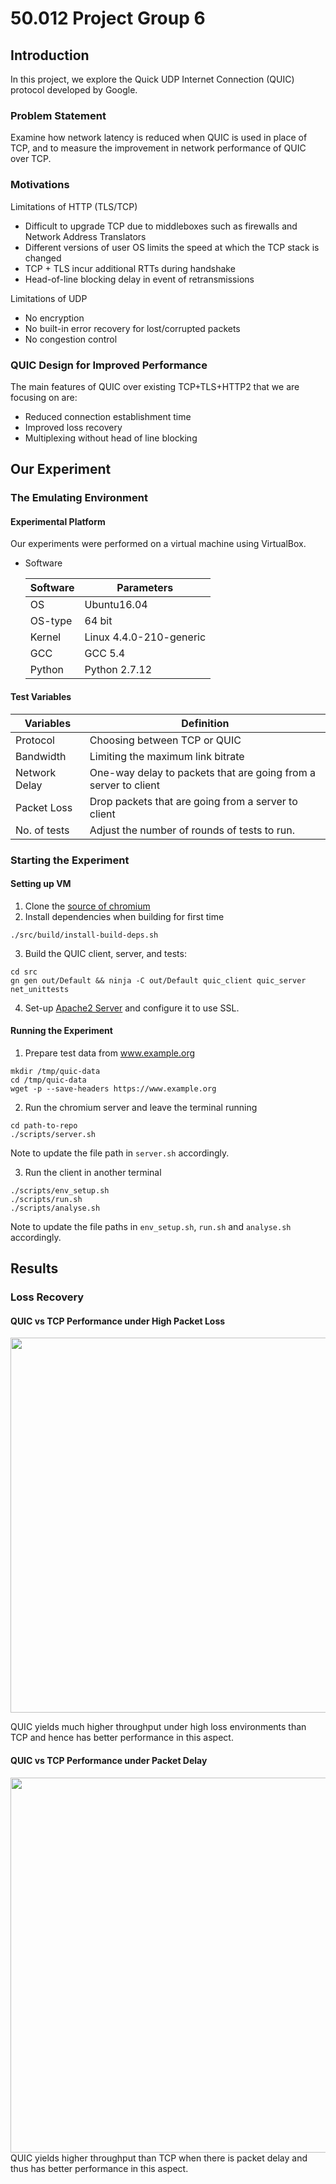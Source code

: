# 50.012 Project Group 6

## Introduction
In this project, we explore the Quick UDP Internet Connection (QUIC) protocol developed by Google. 

### Problem Statement
Examine how network latency is reduced when QUIC is used in place of TCP, and to measure the improvement in network performance of QUIC over TCP. 

### Motivations
Limitations of HTTP (TLS/TCP)
* Difficult to upgrade TCP due to middleboxes such as firewalls and Network Address Translators
* Different versions of user OS limits the speed at which the TCP stack is changed
* TCP + TLS incur additional RTTs during handshake
* Head-of-line blocking delay in event of retransmissions

Limitations of UDP
* No encryption
* No built-in error recovery for lost/corrupted packets
* No congestion control

### QUIC Design for Improved Performance
The main features of QUIC over existing TCP+TLS+HTTP2 that we are focusing on are:
* Reduced connection establishment time
* Improved loss recovery
* Multiplexing without head of line blocking

## Our Experiment

### The Emulating Environment
#### Experimental Platform 
Our experiments were performed on a virtual machine using VirtualBox.

* Software

  | Software |      Parameters         |
  | -------- | ----------------------- |
  | OS       | Ubuntu16.04             |
  | OS-type  | 64 bit                  |
  | Kernel   | Linux 4.4.0-210-generic |
  | GCC      | GCC 5.4                 |
  | Python   | Python 2.7.12           |
  
#### Test Variables

  |   Variables   |      Definition                                                       |
  | --------------| --------------------------------------------------------------------- |
  | Protocol      | Choosing between TCP or QUIC                                          |
  | Bandwidth     | Limiting the maximum link bitrate                                     |
  | Network Delay | One-way delay to packets that are going from a server to client       |
  | Packet Loss   | Drop packets that are going from a server to client                   |
  | No. of tests  | Adjust the number of rounds of tests to run.                          |

  
### Starting the Experiment

#### Setting up VM
1. Clone the [source of chromium](https://www.chromium.org/developers/how-tos/get-the-code)
2. Install dependencies when building for first time
```
./src/build/install-build-deps.sh
```
3. Build the QUIC client, server, and tests:
```
cd src
gn gen out/Default && ninja -C out/Default quic_client quic_server net_unittests
```
4. Set-up [Apache2 Server](https://ubuntu.com/tutorials/install-and-configure-apache#1-overview) and configure it to use SSL.

#### Running the Experiment
1. Prepare test data from www.example.org 
```
mkdir /tmp/quic-data
cd /tmp/quic-data
wget -p --save-headers https://www.example.org
```
2. Run the chromium server and leave the terminal running
```
cd path-to-repo
./scripts/server.sh
```
Note to update the file path in `server.sh` accordingly.

3. Run the client in another terminal
```
./scripts/env_setup.sh
./scripts/run.sh
./scripts/analyse.sh
```
Note to update the file paths in `env_setup.sh`, `run.sh` and `analyse.sh` accordingly. 

## Results

### Loss Recovery 
#### QUIC vs TCP Performance under High Packet Loss
<img src="https://user-images.githubusercontent.com/62118373/144176097-2e079619-0b6d-4a1f-b1e4-dd066e2a6c48.png" width="600">

QUIC yields much higher throughput under high loss environments than TCP and hence has better performance in this aspect. 
#### QUIC vs TCP Performance under Packet Delay
<img src="https://user-images.githubusercontent.com/62118373/144176023-67f90b7f-a4b7-46a5-bbd1-2b43d6a6f6a9.png" width="600">
QUIC yields higher throughput than TCP when there is packet delay and thus has better performance in this aspect. 
